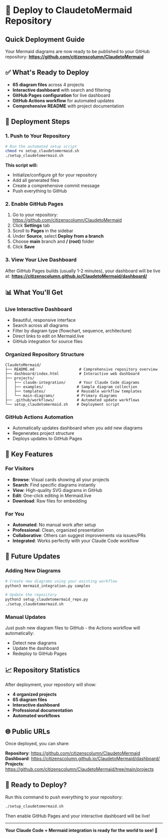 # 🚀 Deploy to ClaudetoMermaid Repository

## Quick Deployment Guide

Your Mermaid diagrams are now ready to be published to your GitHub repository:
**https://github.com/citizenscolumn/ClaudetoMermaid**

## ✅ What's Ready to Deploy

- **65 diagram files** across 4 projects
- **Interactive dashboard** with search and filtering
- **GitHub Pages configuration** for live dashboard
- **GitHub Actions workflow** for automated updates
- **Comprehensive README** with project documentation

## 🚀 Deployment Steps

### 1. Push to Your Repository

```bash
# Run the automated setup script
chmod +x setup_claudetomermaid.sh
./setup_claudetomermaid.sh
```

**This script will:**
- Initialize/configure git for your repository
- Add all generated files
- Create a comprehensive commit message
- Push everything to GitHub

### 2. Enable GitHub Pages

1. Go to your repository: https://github.com/citizenscolumn/ClaudetoMermaid
2. Click **Settings** tab
3. Scroll to **Pages** in the sidebar
4. Under **Source**, select **Deploy from a branch**
5. Choose **main** branch and **/ (root)** folder
6. Click **Save**

### 3. View Your Live Dashboard

After GitHub Pages builds (usually 1-2 minutes), your dashboard will be live at:
**https://citizenscolumn.github.io/ClaudetoMermaid/dashboard/**

## 📊 What You'll Get

### Live Interactive Dashboard
- Beautiful, responsive interface
- Search across all diagrams
- Filter by diagram type (flowchart, sequence, architecture)
- Direct links to edit on Mermaid.live
- GitHub integration for source files

### Organized Repository Structure
```
ClaudetoMermaid/
├── README.md                    # Comprehensive repository overview
├── dashboard/index.html         # Interactive web dashboard  
├── projects/
│   ├── claude-integration/      # Your Claude Code diagrams
│   ├── examples/               # Sample diagram collection
│   ├── templates/              # Reusable workflow templates  
│   └── main-diagrams/          # Primary diagrams
├── .github/workflows/          # Automated update workflows
└── setup_claudetomermaid.sh    # Deployment script
```

### GitHub Actions Automation
- Automatically updates dashboard when you add new diagrams
- Regenerates project structure 
- Deploys updates to GitHub Pages

## 🎯 Key Features

### For Visitors
- **Browse**: Visual cards showing all your projects
- **Search**: Find specific diagrams instantly  
- **View**: High-quality SVG diagrams in GitHub
- **Edit**: One-click editing in Mermaid.live
- **Download**: Raw files for embedding

### For You
- **Automated**: No manual work after setup
- **Professional**: Clean, organized presentation
- **Collaborative**: Others can suggest improvements via issues/PRs
- **Integrated**: Works perfectly with your Claude Code workflow

## 🔧 Future Updates

### Adding New Diagrams
```bash
# Create new diagrams using your existing workflow
python3 mermaid_integration.py samples

# Update the repository
python3 setup_claudetomermaid_repo.py
./setup_claudetomermaid.sh
```

### Manual Updates
Just push new diagram files to GitHub - the Actions workflow will automatically:
- Detect new diagrams
- Update the dashboard
- Redeploy to GitHub Pages

## 📈 Repository Statistics

After deployment, your repository will show:
- **4 organized projects**
- **65 diagram files** 
- **Interactive dashboard**
- **Professional documentation**
- **Automated workflows**

## 🌐 Public URLs

Once deployed, you can share:

**Repository**: https://github.com/citizenscolumn/ClaudetoMermaid
**Dashboard**: https://citizenscolumn.github.io/ClaudetoMermaid/dashboard/
**Projects**: https://github.com/citizenscolumn/ClaudetoMermaid/tree/main/projects

## 🎉 Ready to Deploy?

Run this command to push everything to your repository:

```bash
./setup_claudetomermaid.sh
```

Then enable GitHub Pages and your interactive dashboard will be live!

---

**Your Claude Code + Mermaid integration is ready for the world to see! 🚀**